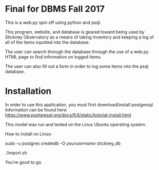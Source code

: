 # Final for DBMS Fall 2017

This is a web.py spin off using python and psql.

This program, website, and database is geared toward being used by Stickney Observatory as a means of taking inventory and keeping a log of all of the items inputted into the database.

The user can search through the database through the use of a web.py HTML page to find information on logged items.

The user can also fill out a form in order to log some items into the psql database. 

# Installation

In order to use this application, you must first download/install postgresql. Information can be found here: https://www.postgresql.org/docs/9.6/static/tutorial-install.html

This model was run and tested on the Linux Ubuntu operating system.

How to install on Linux:

sudo -u postgres createdb -O _yourusername_ stickney_db

./import.sh

You're good to go.

